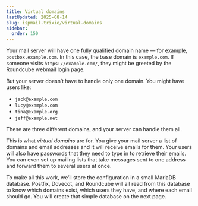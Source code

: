 ```yaml
---
title: Virtual domains
lastUpdated: 2025-08-14
slug: ispmail-trixie/virtual-domains
sidebar:
  order: 150
---
```


Your mail server will have one fully qualified domain name — for example, `postbox.example.com`. In this case, the base
domain is `example.com`. If someone visits `https://example.com/`, they might be greeted by the Roundcube webmail login
page.

But your server doesn’t have to handle only one domain. You might have users like:

- `jack@example.com`
- `lucy@example.com`
- `tina@example.org`
- `jeff@example.net`

These are three different domains, and your server can handle them all.

This is what _virtual domains_ are for. You give your mail server a list of domains and email addresses and it will
receive emails for them. Your users will also have passwords that they need to type in to retrieve their emails. You can
even set up mailing lists that take messages sent to one address and forward them to several users at once.

To make all this work, we’ll store the configuration in a small MariaDB database. Postfix, Dovecot, and Roundcube will
all read from this database to know which domains exist, which users they have, and where each email should go. You will
create that simple database on the next page.
